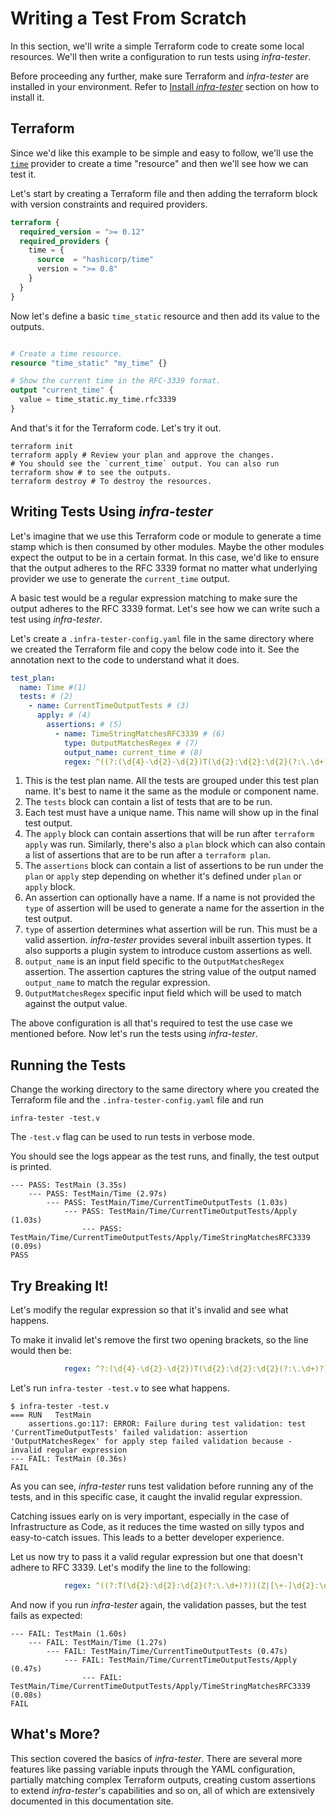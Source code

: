 # Writing a Test From Scratch

In this section, we'll write a simple Terraform code to create some
local resources. We'll then write a configuration to run tests using
*infra-tester*.

Before proceeding any further, make sure Terraform and *infra-tester*
are installed in your environment. Refer to [Install *infra-tester*](./index.md#install-infra-tester) section on how to install it.

## Terraform

Since we'd like this example to be simple and easy to follow, we'll
use the [`time`](https://registry.terraform.io/providers/hashicorp/time/latest) provider to create a time "resource" and then we'll see how we can test it.

Let's start by creating a Terraform file and then adding the terraform
block with version constraints and required providers.

```terraform title="test.tf" linenums="1"
terraform {
  required_version = ">= 0.12"
  required_providers {
    time = {
      source  = "hashicorp/time"
      version = ">= 0.8"
    }
  }
}
```

Now let's define a basic `time_static` resource and then add its value to the
outputs.

```terraform title="test.tf" linenums="10"

# Create a time resource.
resource "time_static" "my_time" {}

# Show the current time in the RFC-3339 format.
output "current_time" {
  value = time_static.my_time.rfc3339
}
```

And that's it for the Terraform code. Let's try it out.
```shell
terraform init
terraform apply # Review your plan and approve the changes.
# You should see the `current_time` output. You can also run
terraform show # to see the outputs.
terraform destroy # To destroy the resources.
```

## Writing Tests Using *infra-tester*

Let's imagine that we use this Terraform code or module to generate a time stamp which is then consumed by other modules. Maybe the other modules expect
the output to be in a certain format. In this case, we'd like to ensure that
the output adheres to the RFC 3339 format no matter what underlying provider
we use to generate the `current_time` output.

A basic test would be a regular expression matching to make sure the output
adheres to the RFC 3339 format. Let's see how we can write such a test using
*infra-tester*.

Let's create a `.infra-tester-config.yaml` file in the same directory where we created the
Terraform file and copy the below code into it. See the annotation next
to the code to understand what it does.

```yaml title=".infra-tester-config.yaml" linenums="1"
test_plan:
  name: Time #(1)
  tests: # (2)
    - name: CurrentTimeOutputTests # (3)
      apply: # (4)
        assertions: # (5)
          - name: TimeStringMatchesRFC3339 # (6)
            type: OutputMatchesRegex # (7)
            output_name: current_time # (8)
            regex: ^((?:(\d{4}-\d{2}-\d{2})T(\d{2}:\d{2}:\d{2}(?:\.\d+)?))(Z|[\+-]\d{2}:\d{2})?)$ # (9)
```

1. This is the test plan name. All the tests are grouped under this test plan name.
It's best to name it the same as the module or component name.
2. The `tests` block can contain a list of tests that are to be run.
3. Each test must have a unique name. This name will show up in the final test output.
4. The `apply` block can contain assertions that will be run after `terraform apply`
was run. Similarly, there's also a `plan` block which can also contain a list of
assertions that are to be run after a `terraform plan`.
5. The `assertions` block can contain a list of assertions to be run under the `plan` or `apply` step depending on whether it's defined under `plan` or `apply`
block.
6. An assertion can optionally have a name. If a name is not provided the `type` of
assertion will be used to generate a name for the assertion in the test output.
7. `type` of assertion determines what assertion will be run. This must be a
valid assertion. *infra-tester* provides several inbuilt assertion types.
It also supports a plugin system to introduce custom assertions as well.
8. `output_name` is an input field specific to the `OutputMatchesRegex` assertion.
The assertion captures the string value of the output named `output_name`
to match the regular expression.
9. `OutputMatchesRegex` specific input field which will be used to match against the output value.

The above configuration is all that's required to test the use case we mentioned before. Now let's run the tests using *infra-tester*.

## Running the Tests

Change the working directory to the same directory where you created the Terraform
file and the `.infra-tester-config.yaml` file and run

```shell
infra-tester -test.v
```

The `-test.v` flag can be used to run tests in verbose mode.

You should see the logs appear as the test runs, and finally, the test output is
printed.

```
--- PASS: TestMain (3.35s)
    --- PASS: TestMain/Time (2.97s)
        --- PASS: TestMain/Time/CurrentTimeOutputTests (1.03s)
            --- PASS: TestMain/Time/CurrentTimeOutputTests/Apply (1.03s)
                --- PASS: TestMain/Time/CurrentTimeOutputTests/Apply/TimeStringMatchesRFC3339 (0.09s)
PASS
```

## Try Breaking It!

Let's modify the regular expression so that it's invalid and see what happens.

To make it invalid let's remove the first two opening brackets, so the
line would then be:

```yaml title=".infra-tester-config.yaml" linenums="10"
            regex: ^?:(\d{4}-\d{2}-\d{2})T(\d{2}:\d{2}:\d{2}(?:\.\d+)?))(Z|[\+-]\d{2}:\d{2})?)$

```

Let's run `infra-tester -test.v` to see what happens.

```
$ infra-tester -test.v
=== RUN   TestMain
    assertions.go:117: ERROR: Failure during test validation: test 'CurrentTimeOutputTests' failed validation: assertion 'OutputMatchesRegex' for apply step failed validation because - invalid regular expression
--- FAIL: TestMain (0.36s)
FAIL
```
As you can see, *infra-tester* runs test validation before running any of the
tests, and in this specific case, it caught the invalid regular expression.

Catching issues early on is very important, especially in the case of
Infrastructure as Code, as it reduces the time wasted on silly typos and
easy-to-catch issues. This leads to a better developer experience.

Let us now try to pass it a valid regular expression but one that doesn't
adhere to RFC 3339. Let's modify the line to the following:

```yaml title=".infra-tester-config.yaml" linenums="10"
            regex: ^((?:T(\d{2}:\d{2}:\d{2}(?:\.\d+)?))(Z|[\+-]\d{2}:\d{2})?)$
```

And now if you run *infra-tester* again, the validation passes, but the test
fails as expected:

```
--- FAIL: TestMain (1.60s)
    --- FAIL: TestMain/Time (1.27s)
        --- FAIL: TestMain/Time/CurrentTimeOutputTests (0.47s)
            --- FAIL: TestMain/Time/CurrentTimeOutputTests/Apply (0.47s)
                --- FAIL: TestMain/Time/CurrentTimeOutputTests/Apply/TimeStringMatchesRFC3339 (0.08s)
FAIL
```

## What's More?

This section covered the basics of *infra-tester*. There are several more
features like passing variable inputs through the YAML configuration,
partially matching complex Terraform outputs, creating custom assertions
to extend *infra-tester*'s capabilities and so on, all of which are
extensively documented in this documentation site.
